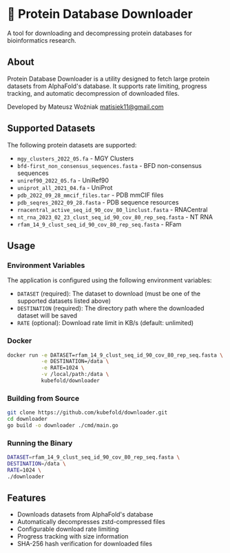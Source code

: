 # 🧬 Protein Database Downloader

A tool for downloading and decompressing protein databases for bioinformatics research.

## About

Protein Database Downloader is a utility designed to fetch large protein datasets from AlphaFold's database. It supports rate limiting, progress tracking, and automatic decompression of downloaded files.

Developed by Mateusz Woźniak <matisiek11@gmail.com>

## Supported Datasets

The following protein datasets are supported:

- `mgy_clusters_2022_05.fa` - MGY Clusters
- `bfd-first_non_consensus_sequences.fasta` - BFD non-consensus sequences
- `uniref90_2022_05.fa` - UniRef90
- `uniprot_all_2021_04.fa` - UniProt
- `pdb_2022_09_28_mmcif_files.tar` - PDB mmCIF files
- `pdb_seqres_2022_09_28.fasta` - PDB sequence resources
- `rnacentral_active_seq_id_90_cov_80_linclust.fasta` - RNACentral
- `nt_rna_2023_02_23_clust_seq_id_90_cov_80_rep_seq.fasta` - NT RNA
- `rfam_14_9_clust_seq_id_90_cov_80_rep_seq.fasta` - RFam

## Usage

### Environment Variables

The application is configured using the following environment variables:

- `DATASET` (required): The dataset to download (must be one of the supported datasets listed above)
- `DESTINATION` (required): The directory path where the downloaded dataset will be saved
- `RATE` (optional): Download rate limit in KB/s (default: unlimited)

### Docker

```bash
docker run -e DATASET=rfam_14_9_clust_seq_id_90_cov_80_rep_seq.fasta \
           -e DESTINATION=/data \
           -e RATE=1024 \
           -v /local/path:/data \
           kubefold/downloader
```

### Building from Source

```bash
git clone https://github.com/kubefold/downloader.git
cd downloader
go build -o downloader ./cmd/main.go
```

### Running the Binary

```bash
DATASET=rfam_14_9_clust_seq_id_90_cov_80_rep_seq.fasta \
DESTINATION=/data \
RATE=1024 \
./downloader
```

## Features

- Downloads datasets from AlphaFold's database
- Automatically decompresses zstd-compressed files
- Configurable download rate limiting
- Progress tracking with size information
- SHA-256 hash verification for downloaded files
